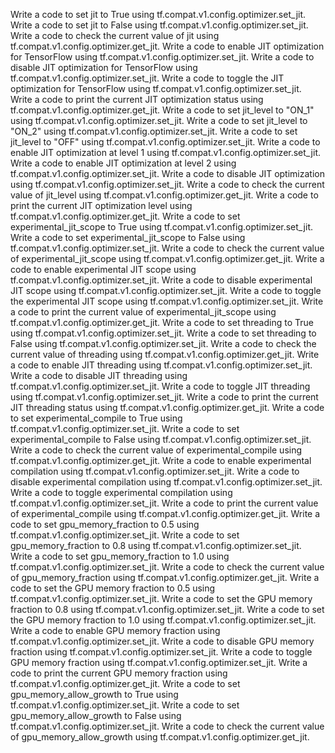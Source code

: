 Write a code to set jit to True using tf.compat.v1.config.optimizer.set_jit.
Write a code to set jit to False using tf.compat.v1.config.optimizer.set_jit.
Write a code to check the current value of jit using tf.compat.v1.config.optimizer.get_jit.
Write a code to enable JIT optimization for TensorFlow using tf.compat.v1.config.optimizer.set_jit.
Write a code to disable JIT optimization for TensorFlow using tf.compat.v1.config.optimizer.set_jit.
Write a code to toggle the JIT optimization for TensorFlow using tf.compat.v1.config.optimizer.set_jit.
Write a code to print the current JIT optimization status using tf.compat.v1.config.optimizer.get_jit.
Write a code to set jit_level to "ON_1" using tf.compat.v1.config.optimizer.set_jit.
Write a code to set jit_level to "ON_2" using tf.compat.v1.config.optimizer.set_jit.
Write a code to set jit_level to "OFF" using tf.compat.v1.config.optimizer.set_jit.
Write a code to enable JIT optimization at level 1 using tf.compat.v1.config.optimizer.set_jit.
Write a code to enable JIT optimization at level 2 using tf.compat.v1.config.optimizer.set_jit.
Write a code to disable JIT optimization using tf.compat.v1.config.optimizer.set_jit.
Write a code to check the current value of jit_level using tf.compat.v1.config.optimizer.get_jit.
Write a code to print the current JIT optimization level using tf.compat.v1.config.optimizer.get_jit.
Write a code to set experimental_jit_scope to True using tf.compat.v1.config.optimizer.set_jit.
Write a code to set experimental_jit_scope to False using tf.compat.v1.config.optimizer.set_jit.
Write a code to check the current value of experimental_jit_scope using tf.compat.v1.config.optimizer.get_jit.
Write a code to enable experimental JIT scope using tf.compat.v1.config.optimizer.set_jit.
Write a code to disable experimental JIT scope using tf.compat.v1.config.optimizer.set_jit.
Write a code to toggle the experimental JIT scope using tf.compat.v1.config.optimizer.set_jit.
Write a code to print the current value of experimental_jit_scope using tf.compat.v1.config.optimizer.get_jit.
Write a code to set threading to True using tf.compat.v1.config.optimizer.set_jit.
Write a code to set threading to False using tf.compat.v1.config.optimizer.set_jit.
Write a code to check the current value of threading using tf.compat.v1.config.optimizer.get_jit.
Write a code to enable JIT threading using tf.compat.v1.config.optimizer.set_jit.
Write a code to disable JIT threading using tf.compat.v1.config.optimizer.set_jit.
Write a code to toggle JIT threading using tf.compat.v1.config.optimizer.set_jit.
Write a code to print the current JIT threading status using tf.compat.v1.config.optimizer.get_jit.
Write a code to set experimental_compile to True using tf.compat.v1.config.optimizer.set_jit.
Write a code to set experimental_compile to False using tf.compat.v1.config.optimizer.set_jit.
Write a code to check the current value of experimental_compile using tf.compat.v1.config.optimizer.get_jit.
Write a code to enable experimental compilation using tf.compat.v1.config.optimizer.set_jit.
Write a code to disable experimental compilation using tf.compat.v1.config.optimizer.set_jit.
Write a code to toggle experimental compilation using tf.compat.v1.config.optimizer.set_jit.
Write a code to print the current value of experimental_compile using tf.compat.v1.config.optimizer.get_jit.
Write a code to set gpu_memory_fraction to 0.5 using tf.compat.v1.config.optimizer.set_jit.
Write a code to set gpu_memory_fraction to 0.8 using tf.compat.v1.config.optimizer.set_jit.
Write a code to set gpu_memory_fraction to 1.0 using tf.compat.v1.config.optimizer.set_jit.
Write a code to check the current value of gpu_memory_fraction using tf.compat.v1.config.optimizer.get_jit.
Write a code to set the GPU memory fraction to 0.5 using tf.compat.v1.config.optimizer.set_jit.
Write a code to set the GPU memory fraction to 0.8 using tf.compat.v1.config.optimizer.set_jit.
Write a code to set the GPU memory fraction to 1.0 using tf.compat.v1.config.optimizer.set_jit.
Write a code to enable GPU memory fraction using tf.compat.v1.config.optimizer.set_jit.
Write a code to disable GPU memory fraction using tf.compat.v1.config.optimizer.set_jit.
Write a code to toggle GPU memory fraction using tf.compat.v1.config.optimizer.set_jit.
Write a code to print the current GPU memory fraction using tf.compat.v1.config.optimizer.get_jit.
Write a code to set gpu_memory_allow_growth to True using tf.compat.v1.config.optimizer.set_jit.
Write a code to set gpu_memory_allow_growth to False using tf.compat.v1.config.optimizer.set_jit.
Write a code to check the current value of gpu_memory_allow_growth using tf.compat.v1.config.optimizer.get_jit.